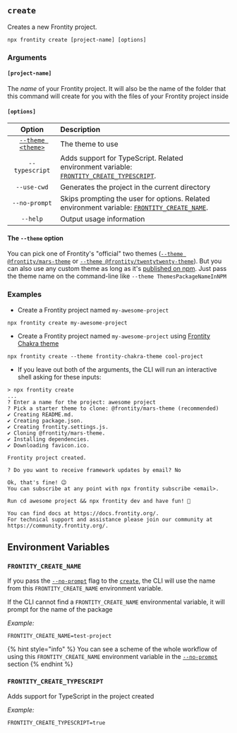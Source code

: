 ## `create`

Creates a new Frontity project.

```text
npx frontity create [project-name] [options]
```

### Arguments

#### `[project-name]`

The _name_ of your Frontity project. It will also be the name of the folder that this command will create for you with the files of your Frontity project inside

#### `[options]`

|                  Option                  | Description                                                                                                     |
| :--------------------------------------: | :-------------------------------------------------------------------------------------------------------------- |
|  [`--theme <theme>`](#the-theme-option)  | The theme to use                                                                                                |
|              `--typescript`              | Adds support for TypeScript. Related environment variable: [`FRONTITY_CREATE_TYPESCRIPT`](#frontity_create_typescript).                                                                                     |
|               `--use-cwd`                | Generates the project in the current directory                                                                  |
| `--no-prompt` | Skips prompting the user for options. Related environment variable: [`FRONTITY_CREATE_NAME`](#frontity_create_name). |
|                 `--help`                 | Output usage information                                                                                        |

#### The `--theme` option

You can pick one of Frontity's "official" two themes ([`--theme @frontity/mars-theme`](https://github.com/frontity/frontity/tree/dev/packages/mars-theme) or [`--theme @frontity/twentytwenty-theme`](https://github.com/frontity/frontity/tree/dev/packages/twentytwenty-theme)). But you can also use any custom theme as long as it's [published on npm](https://www.npmjs.com/search?q=keywords:frontity-theme). Just pass the theme name on the command-line like `--theme ThemesPackageNameInNPM`

### Examples

- Create a Frontity project named `my-awesome-project`

```text
npx frontity create my-awesome-project
```

- Create a Frontity project named `my-awesome-project` using [Frontity Chakra theme](https://www.npmjs.com/package/frontity-chakra-theme)

```text
npx frontity create --theme frontity-chakra-theme cool-project
```

- If you leave out both of the arguments, the CLI will run an interactive shell asking for these inputs:

```text
> npx frontity create
...
? Enter a name for the project: awesome project
? Pick a starter theme to clone: @frontity/mars-theme (recommended)
✔ Creating README.md.
✔ Creating package.json.
✔ Creating frontity.settings.js.
✔ Cloning @frontity/mars-theme.
✔ Installing dependencies.
✔ Downloading favicon.ico.

Frontity project created.

? Do you want to receive framework updates by email? No

Ok, that's fine! 😉
You can subscribe at any point with npx frontity subscribe <email>.

Run cd awesome project && npx frontity dev and have fun! 🎉

You can find docs at https://docs.frontity.org/.
For technical support and assistance please join our community at https://community.frontity.org/.
```

## Environment Variables

### `FRONTITY_CREATE_NAME`

If you pass the [`--no-prompt`](../README.md#no-prompt) flag to the [`create`](#), the CLI will use the name from this `FRONTITY_CREATE_NAME` environment variable.

If the CLI cannot find a `FRONTITY_CREATE_NAME` environmental variable, it will prompt for the name of the package

_Example:_

```text
FRONTITY_CREATE_NAME=test-project
```

{% hint style="info" %}
You can see a scheme of the whole workflow of using this `FRONTITY_CREATE_NAME` environment variable in the [`--no-prompt`](../README.md#no-prompt) section
{% endhint %}


### `FRONTITY_CREATE_TYPESCRIPT`

Adds support for TypeScript in the project created

_Example:_

```text
FRONTITY_CREATE_TYPESCRIPT=true
```
